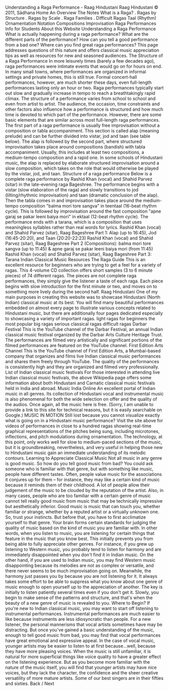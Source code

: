 Understanding a Raga Performance \- Raag Hindustani
Raag Hindustani
© 2011, Sādhana
Home
An Overview
The Notes
What is a Raga?
. Ragas by Structure
. Ragas by Scale
. Raga Families
. Difficult Ragas
Taal (Rhythm)
Ornamentation
Notation
Compositions
Improvisation
Raga Performances
Info for Students
About this Website
Understanding a Raga Performance
What is actually happening during a raga performance? What are the different parts of the performance? How can you tell a good performance from a bad one? Where can you find great raga performances? This page addresses questions of this nature and offers classical music appreciation tips as well as resources for new and seasoned audiences.
The Structure of a Raga Performance
In more leisurely times (barely a few decades ago), raga performances were intimate events that would go on for hours on end. In many small towns, where performances are organized in informal settings and private homes, this is still true. Formal concert\-hall performances, however, are much shorter these days, even full\-length performances lasting only an hour or two.
Raga performances typically start out slow and gradually increase in tempo to reach a breathtakingly rapid climax. The structure of a performance varies from school to school and even from artist to artist. The audience, the occasion, time constraints and other factors also influence how a performance is structured and how much time is devoted to which part of the performance. However, there are some basic elements that are similar across most full\-length raga performances.
The first part of a raga performance is usually free improvisation without a composition or tabla accompaniment. This section is called alap (meaning prelude) and can be further divided into vistar, jod and taan (see table below). The alap is followed by the second part, where structured improvisation takes place around compositions (bandish) with tabla accompaniment. Usually, this includes at least two compositions, a medium\-tempo composition and a rapid one.
In some schools of Hindustani music, the alap is replaced by elaborate structured improvisation around a slow composition, which takes on the role that would otherwise be played by the vistar, jod, and taan.
Structure of a raga performance
Below is a complete raga performance by Rashid Khan (vocal) and Shahid Parvez (sitar) in the late\-evening raga Bageshree. The performance begins with a
vistar (slow elaboration of the raga) and slowly transitions to jod (lilting/rhythmic improvisation) and taan (dramatic conclusion of the alap). Then the tabla comes in and improvisation takes place around the medium\-tempo composition "balma mori tore sangva" in teentaal (16\-beat rhythm cycle). This is followed by improvisation around the fast composition "apne garaj se pakar leeni baiya mori" in ektaal (12\-beat rhythm cycle). The performance ends with a tarana, which is a composition that uses meaningless syllables rather than real words for lyrics.
Rashid Khan (vocal) and Shahid Parvez (sitar), Raag Bageshree
Part 1: Alap (up to 16:45\), Jod (16:45\-20:20\), and Taan (20:20\-22:23\)
Rashid Khan (vocal) and Shahid Parvez (sitar), Raag Bageshree
Part 2 (Compositions): balma mori tore sangva (up to 11:45\)
\& apne garaj se pakar leeni baiya mori (from 11:45\)
Rashid Khan (vocal) and Shahid Parvez (sitar), Raag Bageshree
Part 3: Tarana
Indian Classical Music Resources
The Raga Guide
This is an excellent resource for beginners who are trying to get a feel for a variety of ragas. This 4\-volume CD collection offers short samples (3 to 6 minute pieces) of 74 different ragas. The pieces are not complete raga performances, they simply give the listener a taste of each raga. Each piece begins with slow introduction for the first minute or two, and moves on to something more lively during the second half.
Raag Hindustani
One of my main purposes in creating this website was to showcase Hindustani (North Indian) classical music at its best. You will find many beautiful performances embedded on almost every page to illustrate various concepts related to Hindustani music, but there are additionally four pages dedicated especially to showcasing a variety of important ragas.
light ragas for beginners
the most popular big ragas
serious classical ragas
difficult ragas
Darbar Festival
This is the YouTube channel of the Darbar Festival, an annual Indian classical music festival organized by the Darbar Arts Culture Heritage Trust. The performances are filmed very artistically and significant portions of the filmed performances are featured on the YouTube channel.
First Edition Arts Channel
This is the YouTube channel of First Edition Arts, a Mumbai\-based company that organizes and films live Indian classical music performances and shares them freely through YouTube. The quality of the performances is consistently high and they are organized and filmed very professionally.
List of Indian classical music festivals
For those interested in attending live Indian classical music festivals, the above Wikipedia page offers some information about both Hindustani and Carnatic classical music festivals held in India and abroad.
Music India Online
An excellent portal of Indian music in all genres. Its collection of Hindustani vocal and instrumental music is also phenomenal for both the wide selection on offer and the quality of the audios. Once again, all the music here is free. (Sorry, I am unable to provide a link to this site for technical reasons, but it is easily searchable on Google.)
MUSIC IN MOTION
Still lost because you cannot visualize exactly what is going on in a Hindustani music performance? Visit the site above for videos of performances in close to a hundred ragas showing real\-time graphical representations of the pitches being sung, including microtones, inflections, and pitch modulations during ornamentation. The technology, at this point, only works well for slow to medium\-paced sections of the music, but it is groundbreaking, nevertheless, and very useful in helping those new to Hindustani music gain an immediate understanding of its melodic contours.
Learning to Appreciate Classical Music
Not all music in any genre is good music. So how do you tell good music from bad? You could ask someone who is familiar with that genre, but with something like music, people have different tastes.
Often, people value music for the associations it conjures up for them – for instance, they may like a certain kind of music because it reminds them of their childhood. A lot of people allow their judgement of the music to be clouded by the reputation of the artist. Also, in many cases, people who are too familiar with a certain genre of music cannot tell really good music from music that may be technically impressive but aesthetically inferior. Good music is music that can touch you, whether familiar or strange, whether by a reputed artist or a virtually unknown one. So, trust your instincts.
But before that, you have to first acclimatize yourself to that genre. Your brain forms certain standards for judging the quality of music based on the kind of music you are familiar with. In other words, when you listen to music, you are listening for certain things that feature in the music that you know best. This initially prevents you from being able to fully appreciate other genres.
For instance, if you grew up listening to Western music, you probably tend to listen for harmony and are immediately disappointed when you don't find it in Indian music. On the other hand, if you are used to Indian music, you may find Western music disappointing because its melodies are not as complex or versatile, and there never seems to be much improvisation going on. Meanwhile, the harmony just passes you by because you are not listening for it.
It always takes some effort to be able to suppress what you know about one genre of music enough to open yourself up to the appreciation of another. The key is initially to listen patiently several times even if you don't get it. Slowly, you begin to make sense of the patterns and structure, and that's when the beauty of a new genre of music is revealed to you.
Where to Begin?
If you're new to Indian classical music, you may want to start off listening to instrumental performances. Instrumental performances are much easier to like because instruments are less idiosyncratic than people. For a new listener, the personal mannerisms that vocal artists sometimes have may be distracting. But once you've gained a basic understanding of the music, enough to tell good music from bad, you may find that vocal performances have great emotional and expressive appeal.
In the case of vocal music, younger artists may be easier to listen to at first because...well, because they have more pleasing voices. When the music is still unfamiliar, it is natural for more superficial things like voice quality to have a greater effect on the listening experience. But as you become more familiar with the nature of the music itself, you will find that younger artists may have nice voices, but they lack the character, the confidence and the sheer creative versatility of more mature artists. Some of our best singers are in their fifties and sixties.
Back / Next